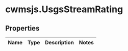 # cwmsjs.UsgsStreamRating

## Properties

Name | Type | Description | Notes
------------ | ------------- | ------------- | -------------


